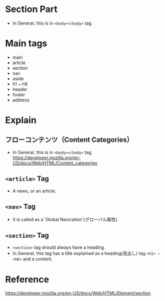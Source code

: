 # Section Part
- In General, this is in `<body></body>` tag.

# Main tags
- main  
- article  
- section  
- nav  
- aside  
- h1 ~ h6  
- header  
- footer  
- address  

# Explain

## フローコンテンツ（Content Categories）
- In General, this is in `<body></body>` tag.  
<https://developer.mozilla.org/en-US/docs/Web/HTML/Content_categories>

## `<article>` Tag
- A news, or an article.

## `<nav>` Tag
- It is called as a 'Global Navication'(グローバル属性).


## `<section>` Tag
- `<section>` tag should always have a heading.  
- In General, this tag has a title explained as a heading(見出し) tag `<h1> ~ <h6>` and a content.


# Reference
<https://developer.mozilla.org/en-US/docs/Web/HTML/Element/section>